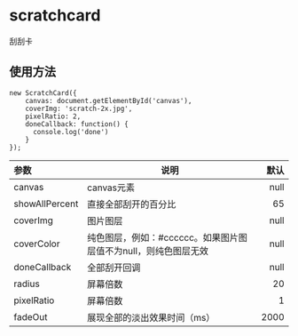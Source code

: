 # scratchcard
刮刮卡

## 使用方法

```
new ScratchCard({
    canvas: document.getElementById('canvas'),
    coverImg: 'scratch-2x.jpg',
    pixelRatio: 2,
    doneCallback: function() {
      console.log('done')
    }
});
```

| 参数 |  说明 | 默认 |
|:-----|------|-----:|
|canvas|canvas元素|null|
|showAllPercent|直接全部刮开的百分比|65|
|coverImg|图片图层|null|
|coverColor|纯色图层，例如：#cccccc。如果图片图层值不为null，则纯色图层无效|null|
|doneCallback|全部刮开回调|null|
|radius|屏幕倍数|20|
|pixelRatio|屏幕倍数|1|
|fadeOut|展现全部的淡出效果时间（ms）|2000|
